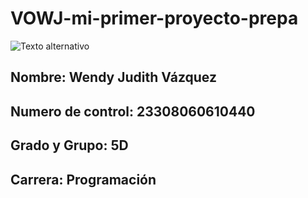 # VOWJ-mi-primer-proyecto-prepa
![Texto alternativo](https://www.facebook.com/share/16p9Ck878D/)
## Nombre: Wendy Judith Vázquez
## Numero de control: 23308060610440
## Grado y Grupo: 5D
## Carrera: Programación
